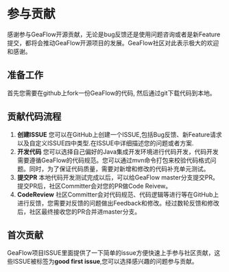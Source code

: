 # 参与贡献

感谢参与GeaFlow开源贡献，无论是bug反馈还是使用问题咨询或者是新Feature提交，都将会推动GeaFlow开源项目的发展。GeaFlow社区对此表示极大的欢迎和感谢。
## 准备工作
首先您需要在github上fork一份GeaFlow的代码, 然后通过git下载代码到本地。

## 贡献代码流程
1. **创建ISSUE**
   您可以在GitHub上创建一个ISSUE,包括Bug反馈、新Feature请求以及自定义ISSUE四中类型.在ISSUE中详细描述您的问题或者方案.
2. **开发代码**
   您可以选择自己偏好的Java集成开发环境进行代码开发，代码开发需要遵循GeaFlow的代码规范。您可以通过mvn命令打包来校验代码格式问题。同时，为了保证代码质量，需要对新增和修改的代码补充单元测试。
3. **提交PR**
   本地代码开发测试完成以后，可以给GeaFlow master分支提交PR。提交PR后，社区Committer会对您的PR做Code Reivew。
4. **CodeReview**
   社区Committer会对代码规范、代码逻辑等进行等在GitHub上进行反馈，您需要对反馈的问题做出Feedback和修改。经过数轮反馈和修改后，社区最终接收您的PR合并进master分支。

## 首次贡献
GeaFlow项目ISSUE里面提供了一下简单的issue方便快速上手参与社区贡献，这些ISSUE被标签为**good first issue**,您可以选择感兴趣的问题参与贡献。
